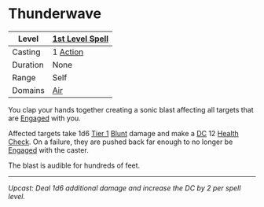 # Thunderwave

| Level    | [1st Level Spell](1st%20Level%20Spells.md)          |
| -------- | --------------------------------------------------- |
| Casting  | 1 [Action](../../../../Game%20Procedures/Core%20Procedures/Action.md) |
| Duration | None                                                |
| Range    | Self                                                |
| Domains  | [Air](../../Spell%20Domains/Air.md)              |

You clap your hands together creating a sonic blast affecting all targets that are [Engaged](../../../../Game%20Procedures/Conditions/Engaged.md) with you.

Affected targets take 1d6 [Tier 1](../../../../Game%20Procedures/Combat/Damage/Damage%20Tiers/Tier%201.md) [Blunt](../../../../Game%20Procedures/Combat/Damage/Damage%20Types/Blunt.md) damage and make a [DC](../../../../Game%20Procedures/Core%20Procedures/DC.md) 12 [Health](../../../../Player%20Characters/Attributes/Health.md) [Check](../../../../Game%20Procedures/Core%20Procedures/Check.md). On a failure, they are pushed back far enough to no longer be [Engaged](../../../../Game%20Procedures/Conditions/Engaged.md) with the caster.

The blast is audible for hundreds of feet.

---
*Upcast: Deal 1d6 additional damage and increase the DC by 2 per spell level.*
